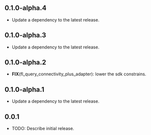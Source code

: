 ## 0.1.0-alpha.4

 - Update a dependency to the latest release.

## 0.1.0-alpha.3

 - Update a dependency to the latest release.

## 0.1.0-alpha.2

 - **FIX**(fl_query_connectivity_plus_adapter): lower the sdk constrains.

## 0.1.0-alpha.1

 - Update a dependency to the latest release.

## 0.0.1

* TODO: Describe initial release.

